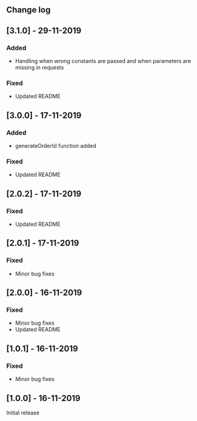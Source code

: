 ## Change log

## [3.1.0] - 29-11-2019

### Added

- Handling when wrong constants are passed and when parameters are missing in requests

### Fixed

- Updated README

## [3.0.0] - 17-11-2019

### Added

- generateOrderId function added

### Fixed

- Updated README

## [2.0.2] - 17-11-2019

### Fixed

- Updated README

## [2.0.1] - 17-11-2019

### Fixed

- Minor bug fixes

## [2.0.0] - 16-11-2019

### Fixed

- Minor bug fixes
- Updated README

## [1.0.1] - 16-11-2019

### Fixed

- Minor bug fixes

## [1.0.0] - 16-11-2019

Initial release
